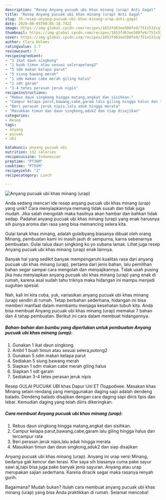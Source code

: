 ```yaml
---
description: "Resep Anyang pucuak ubi khas minang (urap) Anti Gagal"
title: "Resep Anyang pucuak ubi khas minang (urap) Anti Gagal"
slug: 35-resep-anyang-pucuak-ubi-khas-minang-urap-anti-gagal
date: 2020-08-05T00:05:16.742Z
image: https://img-global.cpcdn.com/recipes/1653fd63ee500fe9/751x532cq70/anyang-pucuak-ubi-khas-minang-urap-foto-resep-utama.jpg
thumbnail: https://img-global.cpcdn.com/recipes/1653fd63ee500fe9/751x532cq70/anyang-pucuak-ubi-khas-minang-urap-foto-resep-utama.jpg
cover: https://img-global.cpcdn.com/recipes/1653fd63ee500fe9/751x532cq70/anyang-pucuak-ubi-khas-minang-urap-foto-resep-utama.jpg
author: Clara Holmes
ratingvalue: 3.7
reviewcount: 7
recipeingredient:
- "1 ikat daun singkong"
- "1 buah timun atau sesuai selerapotong2"
- "5 sdm makan kelapa parut"
- "5 siung bawang merah"
- "1 sdm makan cabe merah giling halus"
- "1 sdt garam"
- "3-4 tetes perasan jeruk nipis"
recipeinstructions:
- "Rebus daun singkong hingga matang,angkat dan sisihkan."
- "Campur kelapa parut,bawang,cabe,garam lalu giling hingga halus dan tercampur rata"
- "Beri perasan jeruk nipis,lalu aduk hingga merata"
- "Masukkan timun dan daun singkong,aduk2 dan siap disajikan"
categories:
- Resep
tags:
- anyang
- pucuak
- ubi

katakunci: anyang pucuak ubi 
nutrition: 132 calories
recipecuisine: Indonesian
preptime: "PT36M"
cooktime: "PT55M"
recipeyield: "2"
recipecategory: Lunch

---
```



![Anyang pucuak ubi khas minang (urap)](https://img-global.cpcdn.com/recipes/1653fd63ee500fe9/751x532cq70/anyang-pucuak-ubi-khas-minang-urap-foto-resep-utama.jpg)

Anda sedang mencari ide resep anyang pucuak ubi khas minang (urap) yang unik? Cara menyiapkannya memang tidak susah dan tidak juga mudah. Jika salah mengolah maka hasilnya akan hambar dan bahkan tidak sedap. Padahal anyang pucuak ubi khas minang (urap) yang enak harusnya sih punya aroma dan rasa yang bisa memancing selera kita.

Gulai tanak khas minang, adalah gulaibyang biasanya dibuat oleh orang Minang, pembuatan kami ini masih jauh dr sempurna, karna sebenarnya pembuatan. Gulai talua daun singkong ko yo subana lamak. Lihat juga resep Anyang pucuak ubi khas minang (urap) enak lainnya.

Banyak hal yang sedikit banyak mempengaruhi kualitas rasa dari anyang pucuak ubi khas minang (urap), pertama dari jenis bahan, lalu pemilihan bahan segar sampai cara mengolah dan menyajikannya. Tidak usah pusing jika mau menyiapkan anyang pucuak ubi khas minang (urap) yang enak di rumah, karena asal sudah tahu triknya maka hidangan ini mampu menjadi suguhan spesial.


Nah, kali ini kita coba, yuk, variasikan anyang pucuak ubi khas minang (urap) sendiri di rumah. Tetap berbahan sederhana, hidangan ini bisa memberi manfaat dalam membantu menjaga kesehatan tubuh kita. Anda bisa membuat Anyang pucuak ubi khas minang (urap) memakai 7 bahan dan 4 tahap pembuatan. Berikut ini cara dalam membuat hidangannya.

<!--inarticleads1-->

##### Bahan-bahan dan bumbu yang diperlukan untuk pembuatan Anyang pucuak ubi khas minang (urap):

1. Gunakan 1 ikat daun singkong
1. Ambil 1 buah timun atau sesuai selera,potong2
1. Gunakan 5 sdm makan kelapa parut
1. Sediakan 5 siung bawang merah
1. Siapkan 1 sdm makan cabe merah giling halus
1. Siapkan 1 sdt garam
1. Sediakan 3-4 tetes perasan jeruk nipis


Resep GULAI PUCUAK UBI khas Dapur Uni ET Подробнее. Masakan khas Minang selain rendang yang menggunakan daging sapi adalah dendeng balado. Dendeng balado disajikan dengan cara daging sapi diiris tipis dan lebar. Kemudian daging yang telah diiris dikeringkan. 

<!--inarticleads2-->

##### Cara membuat Anyang pucuak ubi khas minang (urap):

1. Rebus daun singkong hingga matang,angkat dan sisihkan.
1. Campur kelapa parut,bawang,cabe,garam lalu giling hingga halus dan tercampur rata
1. Beri perasan jeruk nipis,lalu aduk hingga merata
1. Masukkan timun dan daun singkong,aduk2 dan siap disajikan


Anyang pucuak ubi khas minang (urap). Anyang ini urap versi Minang, bedanya gak kencur dan terasi. Klw saya sih biasanya cuma pake sayur sawi aj,tapi bisa juga pake banyak jenis sayuran. Anyang atau urap merupakan sajian sederhana. Karena diracik segar maka rasanya renyah gurih. 

Bagaimana? Mudah bukan? Itulah cara membuat anyang pucuak ubi khas minang (urap) yang bisa Anda praktikkan di rumah. Selamat mencoba!
